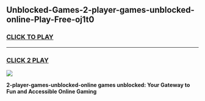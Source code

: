 
## Unblocked-Games-2-player-games-unblocked-online-Play-Free-oj1t0
<h3>
<a href="https://premium76.site?title=2-player-games-unblocked-online&ref=18A1">CLICK TO PLAY</a></h3>
<hr>

<h3>
<a href="https://premium76.site?title=2-player-games-unblocked-online&ref=18A1">CLICK 2 PLAY</a>
  
</h3>

<a href="https://premium76.site?title=2-player-games-unblocked-online&ref=18A1"><img src="https://clearcache.store/games.png"></a>


**2-player-games-unblocked-online games unblocked: Your Gateway to Fun and Accessible Online Gaming**

